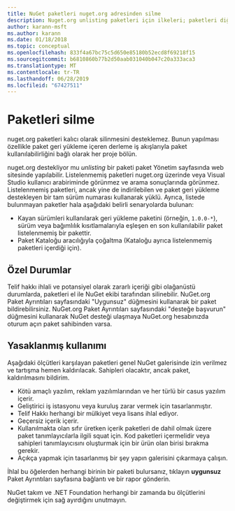 ```yaml
---
title: NuGet paketleri nuget.org adresinden silme
description: Nuget.org unlisting paketleri için ilkeleri; paketleri diğer ilkelerini ihlal olduğunda dışında kalıcı silme desteklenmiyor.
author: karann-msft
ms.author: karann
ms.date: 01/18/2018
ms.topic: conceptual
ms.openlocfilehash: 833f4a67bc75c5d650e85180b52ecd8f69218f15
ms.sourcegitcommit: b6810860b77b2d50aab031040b047c20a333aca3
ms.translationtype: MT
ms.contentlocale: tr-TR
ms.lasthandoff: 06/28/2019
ms.locfileid: "67427511"
---
```

# <a name="deleting-packages"></a>Paketleri silme

nuget.org paketleri kalıcı olarak silinmesini desteklemez. Bunun yapılması özellikle paket geri yükleme içeren derleme iş akışlarıyla paket kullanılabilirliğini bağlı olarak her proje bölün.

nuget.org destekliyor mu *unlisting* bir paketi paket Yönetim sayfasında web sitesinde yapılabilir. Listelenmemiş paketleri nuget.org üzerinde veya Visual Studio kullanıcı arabiriminde görünmez ve arama sonuçlarında görünmez. Listelenmemiş paketleri, ancak yine de indirilebilen ve paket geri yükleme destekleyen bir tam sürüm numarası kullanarak yüklü. Ayrıca, listede bulunmayan paketler hala aşağıdaki belirli senaryolarda bulunan:

- Kayan sürümleri kullanılarak geri yükleme paketini (örneğin, `1.0.0-*`), sürüm veya bağımlılık kısıtlamalarıyla eşleşen en son kullanılabilir paket listelenmemiş bir pakettir.
- Paket Kataloğu aracılığıyla çoğaltma (Kataloğu ayrıca listelenmemiş paketleri içerdiği için).

## <a name="exceptions"></a>Özel Durumlar

Telif hakkı ihlali ve potansiyel olarak zararlı içeriği gibi olağanüstü durumlarda, paketleri el ile NuGet ekibi tarafından silinebilir. NuGet.org Paket Ayrıntıları sayfasındaki "Uygunsuz" düğmesini kullanarak bir paket bildirebilirsiniz. NuGet.org Paket Ayrıntıları sayfasındaki "desteğe başvurun" düğmesini kullanarak NuGet desteği ulaşmaya NuGet.org hesabınızda oturum açın paket sahibinden varsa.

## <a name="prohibited-use"></a>Yasaklanmış kullanımı

Aşağıdaki ölçütleri karşılayan paketleri genel NuGet galerisinde izin verilmez ve tartışma hemen kaldırılacak. Sahipleri olacaktır, ancak paket, kaldırılmasını bildirim.

- Kötü amaçlı yazılım, reklam yazılımlarından ve her türlü bir casus yazılım içerir.
- Geliştirici iş istasyonu veya kuruluş zarar vermek için tasarlanmıştır.
- Telif Hakkı herhangi bir mülkiyet veya lisans ihlal ediyor.
- Geçersiz içerik içerir.
- Kullanılmakta olan sıfır üretken içerik paketleri de dahil olmak üzere paket tanımlayıcılarla ilgili squat için. Kod paketleri içermelidir veya sahipleri tanımlayıcısını oluşturmak için bir ürün olan birisi bırakma gerekir.
- Açıkça yapmak için tasarlanmış bir şey yapın galerisini çıkarmaya çalışın.

İhlal bu öğelerden herhangi birinin bir paketi bulursanız, tıklayın **uygunsuz** Paket Ayrıntıları sayfasına bağlantı ve bir rapor gönderin.

NuGet takım ve .NET Foundation herhangi bir zamanda bu ölçütlerini değiştirmek için sağ ayırdığını unutmayın.
